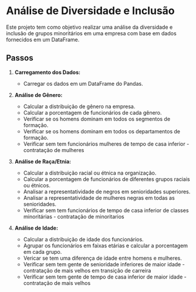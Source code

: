 # Análise de Diversidade e Inclusão

Este projeto tem como objetivo realizar uma análise da diversidade e inclusão de grupos minoritários em uma empresa com base em dados fornecidos em um DataFrame.

## Passos

1. **Carregamento dos Dados:** 
   - Carregar os dados em um DataFrame do Pandas.

2. **Análise de Gênero:**
   - Calcular a distribuição de gênero na empresa.
   - Calcular a porcentagem de funcionários de cada gênero.
   - Verificar se os homens dominam em todos os segmentos de formação.
   - Verificar se os homens dominam em todos os departamentos de formação.
   - Verificar sem tem funcionários mulheres de tempo de casa inferior - contratação de mulheres

3. **Análise de Raça/Etnia:**
   - Calcular a distribuição racial ou étnica na organização.
   - Calcular a porcentagem de funcionários de diferentes grupos raciais ou étnicos.
   - Analisar a representatividade de negros em senioridades superiores.
   - Analisar a representatividade de mulheres negras em todas as senioridades.
   - Verificar sem tem funcionários de tempo de casa inferior de classes minoritárias - contratação de minoritarios

4. **Análise de Idade:**
   - Calcular a distribuição de idade dos funcionários.
   - Agrupar os funcionários em faixas etárias e calcular a porcentagem em cada grupo.
   - Vericar se tem uma diferença de idade entre homens e mulheres.
   - Verificar sem tem gente de senioridade inferiores de maior idade - contratação de mais velhos em transição de carreira
   - Verificar sem tem gente de tempo de casa inferior de maior idade - contratação de mais velhos


